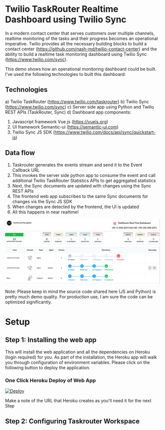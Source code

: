 # Twilio TaskRouter Realtime Dashboard using Twilio Sync

In a modern contact center that serves customers over multiple channels, realtime monitoring of the tasks and their progress becomes an operational imperative.  Twilio provides all the necessary building blocks to build a contact center (https://github.com/nash-md/twilio-contact-center) and the ability to build a realtime task monitoring dashboard using Twilio Sync (https://www.twilio.com/sync).

This demo shows how an operational monitoring dashboard could be built.  I've used the following technologies to built this dashboard:

## Technologies
a) Twilio TaskRouter (https://www.twilio.com/taskrouter)
b) Twilio Sync (https://www.twilio.com/sync)
c) Server side app using Python and Twilio REST APIs (TaskRouter, Sync)
d) Dashboard app components:
  1) Javascript framework Vue.js (https://vuejs.org)
  2) UI framework Semantic-ui (https://semantic-ui.com)
  3) Twilio Sync JS SDK (https://www.twilio.com/docs/api/sync/quickstart-js)

## Data flow
1) Taskrouter generates the events stream and send it to the Event Callback URL
2) This invokes the server side python app to consume the event and call additional Twilio TaskRouter Statistics APIs to get aggregated statistics
3) Next, the Sync documents are updated with changes using the Sync REST APIs
4) The frontend web app subscribes to the same Sync documents for changes vis the Sync JS SDK
5) When changes are detected by the frontend, the UI is updated
6) All this happens in near realtime!

![](taskrouter_dashboard.png)

Note: Please keep in mind the source code shared here (JS and Python) is pretty much demo quality.  For production use, I am sure the code can be optimized significantly.

# Setup

## Step 1: Installing the web app
This will install the web application and all the dependencies on Heroku (login required) for you. As part of the installation, the Heroku app will walk you through configuration of environment variables.  Please click on the following button to deploy the application.

### One Click Heroku Deploy of Web App

[![Deploy](https://www.herokucdn.com/deploy/button.svg)](https://heroku.com/deploy?template=https://github.com/ameerbadri/twilio-taskrouter-realtime-dashboard)

Make a note of the URL that Heroku creates as you'll need it for the next Step

## Step 2: Configuring Taskrouter Workspace
